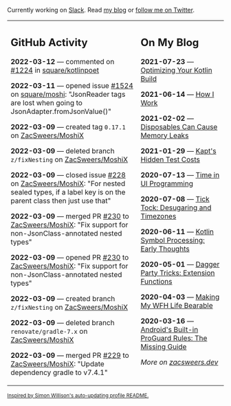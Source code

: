 Currently working on [Slack](https://slack.com/). Read [my blog](https://zacsweers.dev/) or [follow me on Twitter](https://twitter.com/ZacSweers).

<table><tr><td valign="top" width="60%">

## GitHub Activity
<!-- githubActivity starts -->
**2022-03-12** — commented on [#1224](https://github.com/square/kotlinpoet/issues/1224#issuecomment-1065991863) in [square/kotlinpoet](https://github.com/square/kotlinpoet)

**2022-03-11** — opened issue [#1524](https://github.com/square/moshi/issues/1524) on [square/moshi](https://github.com/square/moshi): "JsonReader tags are lost when going to JsonAdapter.fromJsonValue()"

**2022-03-09** — created tag `0.17.1` on [ZacSweers/MoshiX](https://github.com/ZacSweers/MoshiX)

**2022-03-09** — deleted branch `z/fixNesting` on [ZacSweers/MoshiX](https://github.com/ZacSweers/MoshiX)

**2022-03-09** — closed issue [#228](https://github.com/ZacSweers/MoshiX/issues/228) on [ZacSweers/MoshiX](https://github.com/ZacSweers/MoshiX): "For nested sealed types, if a label key is on the parent class then just use that"

**2022-03-09** — merged PR [#230](https://github.com/ZacSweers/MoshiX/pull/230) to [ZacSweers/MoshiX](https://github.com/ZacSweers/MoshiX): "Fix support for non-JsonClass-annotated nested types"

**2022-03-09** — opened PR [#230](https://github.com/ZacSweers/MoshiX/pull/230) to [ZacSweers/MoshiX](https://github.com/ZacSweers/MoshiX): "Fix support for non-JsonClass-annotated nested types"

**2022-03-09** — created branch `z/fixNesting` on [ZacSweers/MoshiX](https://github.com/ZacSweers/MoshiX)

**2022-03-09** — deleted branch `renovate/gradle-7.x` on [ZacSweers/MoshiX](https://github.com/ZacSweers/MoshiX)

**2022-03-09** — merged PR [#229](https://github.com/ZacSweers/MoshiX/pull/229) to [ZacSweers/MoshiX](https://github.com/ZacSweers/MoshiX): "Update dependency gradle to v7.4.1"
<!-- githubActivity ends -->
</td><td valign="top" width="40%">

## On My Blog
<!-- blog starts -->
**2021-07-23** — [Optimizing Your Kotlin Build](https://www.zacsweers.dev/optimizing-your-kotlin-build/)

**2021-06-14** — [How I Work](https://www.zacsweers.dev/how-i-work/)

**2021-02-02** — [Disposables Can Cause Memory Leaks](https://www.zacsweers.dev/disposables-can-cause-memory-leaks/)

**2021-01-29** — [Kapt's Hidden Test Costs](https://www.zacsweers.dev/kapts-hidden-test-costs/)

**2020-07-13** — [Time in UI Programming](https://www.zacsweers.dev/time-in-ui/)

**2020-07-08** — [Tick Tock: Desugaring and Timezones](https://www.zacsweers.dev/ticktock-desugaring-timezones/)

**2020-06-11** — [Kotlin Symbol Processing: Early Thoughts](https://www.zacsweers.dev/kotlin-symbol-processor-early-thoughts/)

**2020-05-01** — [Dagger Party Tricks: Extension Functions](https://www.zacsweers.dev/dagger-party-tricks-extension-functions/)

**2020-04-03** — [Making My WFH Life Bearable](https://www.zacsweers.dev/making-wfh-life-bearable/)

**2020-03-16** — [Android's Built-in ProGuard Rules: The Missing Guide](https://www.zacsweers.dev/android-proguard-rules/)
<!-- blog ends -->
_More on [zacsweers.dev](https://zacsweers.dev/)_
</td></tr></table>

<sub><a href="https://simonwillison.net/2020/Jul/10/self-updating-profile-readme/">Inspired by Simon Willison's auto-updating profile README.</a></sub>